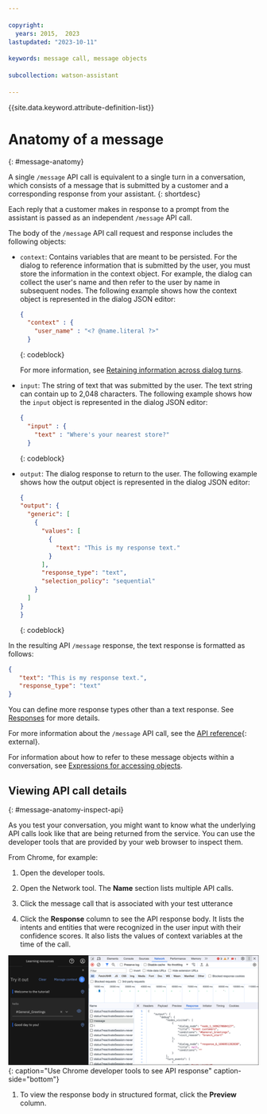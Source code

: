 ```yaml
---

copyright:
  years: 2015,  2023
lastupdated: "2023-10-11"

keywords: message call, message objects

subcollection: watson-assistant

---
```


{{site.data.keyword.attribute-definition-list}}

# Anatomy of a message
{: #message-anatomy}

A single `/message` API call is equivalent to a single turn in a conversation, which consists of a message that is submitted by a customer and a corresponding response from your assistant.
{: shortdesc}

Each reply that a customer makes in response to a prompt from the assistant is passed as an independent `/message` API call.

The body of the `/message` API call request and response includes the following objects:

- `context`: Contains variables that are meant to be persisted. For the dialog to reference information that is submitted by the user, you must store the information in the context object. For example, the dialog can collect the user's name and then refer to the user by name in subsequent nodes. The following example shows how the context object is represented in the dialog JSON editor:

   ```json
   {
     "context" : {
       "user_name" : "<? @name.literal ?>"
     }
   ```
   {: codeblock}

   For more information, see [Retaining information across dialog turns](/docs/watson-assistant?topic=watson-assistant-dialog-runtime-context#dialog-runtime-context-dialog).

- `input`: The string of text that was submitted by the user. The text string can contain up to 2,048 characters. The following example shows how the `input` object is represented in the dialog JSON editor:

   ```json
   {
     "input" : {
       "text" : "Where's your nearest store?"
     }
   ```
   {: codeblock}

- `output`: The dialog response to return to the user. The following example shows how the output object is represented in the dialog JSON editor:

   ```json
   {
   "output": {
     "generic": [
       {
         "values": [
           {
             "text": "This is my response text."
           }
         ],
         "response_type": "text",
         "selection_policy": "sequential"
       }
     ]
   }
   }
   ```
   {: codeblock}

In the resulting API `/message` response, the text response is formatted as follows:

```json
{
   "text": "This is my response text.",
   "response_type": "text"
}
```

You can define more response types other than a text response. See [Responses](/docs/watson-assistant?topic=watson-assistant-dialog-overview#dialog-overview-responses) for more details.

For more information about the `/message` API call, see the [API reference](https://{DomainName}/apidocs/assistant/assistant-v2){: external}.

For information about how to refer to these message objects within a conversation, see [Expressions for accessing objects](/docs/watson-assistant?topic=watson-assistant-expression-language).

## Viewing API call details
{: #message-anatomy-inspect-api}

As you test your conversation, you might want to know what the underlying API calls look like that are being returned from the service. You can use the developer tools that are provided by your web browser to inspect them.

From Chrome, for example:

1. Open the developer tools. 

1. Open the Network tool. The **Name** section lists multiple API calls. 

1. Click the message call that is associated with your test utterance

1. Click the **Response** column to see the API response body. It lists the intents and entities that were recognized in the user input with their confidence scores. It also lists the values of context variables at the time of the call. 

![Shows how to view the API call details by using Chrome web browser developer tools.](images/api-browser-dev.png){: caption="Use Chrome developer tools to see API response" caption-side="bottom"}

1. To view the response body in structured format, click the **Preview** column.
